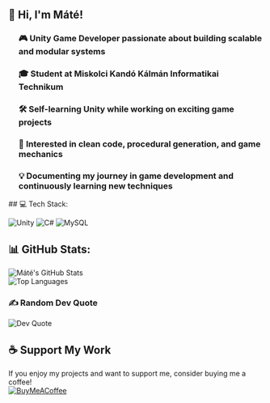 ## 👋 Hi, I'm Máté!

<div style="margin-left: 20px;">
  
### 🎮 **Unity Game Developer** passionate about building scalable and modular systems  
### 🎓 **Student at Miskolci Kandó Kálmán Informatikai Technikum**  
### 🛠️ **Self-learning Unity** while working on exciting game projects  
### 🚀 **Interested in clean code, procedural generation, and game mechanics**  
### 💡 **Documenting my journey in game development and continuously learning new techniques**  

</div>
## 💻 Tech Stack:

![Unity](https://img.shields.io/badge/unity-%23000000.svg?style=for-the-badge&logo=unity&logoColor=white) 
![C#](https://img.shields.io/badge/c%23-%23239120.svg?style=for-the-badge&logo=csharp&logoColor=white) 
![MySQL](https://img.shields.io/badge/mysql-4479A1.svg?style=for-the-badge&logo=mysql&logoColor=white)  

## 📊 GitHub Stats:

![Máté's GitHub Stats](https://github-readme-stats.vercel.app/api?username=dongesz&theme=dark&hide_border=false&include_all_commits=true&count_private=true&bg_color=00000000)  
![Top Languages](https://github-readme-stats.vercel.app/api/top-langs/?username=dongesz&theme=dark&hide_border=false&include_all_commits=true&count_private=true&layout=compact&bg_color=00000000)  

### ✍️ Random Dev Quote

![Dev Quote](https://quotes-github-readme.vercel.app/api?type=horizontal&theme=radical&bg_color=00000000&border_color=00000000)  

## ☕ Support My Work

If you enjoy my projects and want to support me, consider buying me a coffee!  
[![BuyMeACoffee](https://img.shields.io/badge/Buy%20Me%20a%20Coffee-ffdd00?style=for-the-badge&logo=buy-me-a-coffee&logoColor=black)](https://buymeacoffee.com/majorosm_)  
